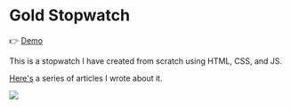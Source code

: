 # Gold Stopwatch

👉 [Demo](https://gold-stopwatch.netlify.app/)

This is a stopwatch I have created from scratch using HTML, CSS, and JS.

[Here's](https://tinloof.com/blog/how-to-build-a-stopwatch-with-html-css-js-react-part-1/) a series of articles I wrote about it.

![](gold-stopwatch.gif)
